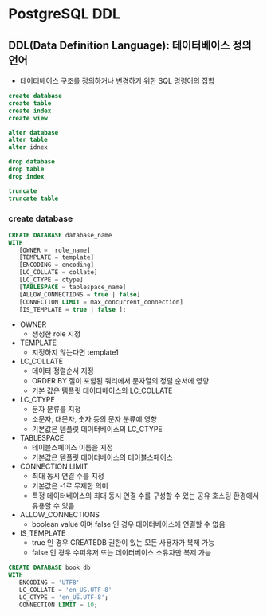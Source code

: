 # PostgreSQL DDL

## DDL(Data Definition Language): 데이터베이스 정의 언어

- 데이터베이스 구조를 정의하거나 변경하기 위한 SQL 명령어의 집합

```sql
create database
create table
create index
create view

alter database
alter table
alter idnex

drop database
drop table
drop index

truncate
truncate table
```

### create database

```sql
CREATE DATABASE database_name
WITH
   [OWNER =  role_name]
   [TEMPLATE = template]
   [ENCODING = encoding]
   [LC_COLLATE = collate]
   [LC_CTYPE = ctype]
   [TABLESPACE = tablespace_name]
   [ALLOW_CONNECTIONS = true | false]
   [CONNECTION LIMIT = max_concurrent_connection]
   [IS_TEMPLATE = true | false ];
```

- OWNER
  - 생성한 role 지정
- TEMPLATE
  - 지정하지 않는다면 template1
- LC_COLLATE
  - 데이터 정렬순서 지정
  - ORDER BY 절이 포함된 쿼리에서 문자열의 정렬 순서에 영향
  - 기본 값은 템플릿 데이터베이스의 LC_COLLATE
- LC_CTYPE
  - 문자 분류를 지정
  - 소문자, 대문자, 숫자 등의 문자 분류에 영향
  - 기본값은 템플릿 데이터베이스의 LC_CTYPE
- TABLESPACE
  - 테이블스페이스 이름을 지정
  - 기본값은 템플릿 데이터베이스의 테이블스페이스
- CONNECTION LIMIT
  - 최대 동시 연결 수를 지정
  - 기본값은 -1로 무제한 의미
  - 특정 데이터베이스의 최대 동시 연결 수를 구성할 수 있는 공유 호스팅 환경에서 유용할 수 있음
- ALLOW_CONNECTIONS
  - boolean value 이며 false 인 경우 데이터베이스에 연결할 수 없음
- IS_TEMPLATE
  - true 인 경우 CREATEDB 권한이 있는 모든 사용자가 복제 가능
  - false 인 경우 수퍼유저 또는 데이터베이스 소유자만 복제 가능

```sql
CREATE DATABASE book_db
WITH
   ENCODING = 'UTF8'
   LC_COLLATE = 'en_US.UTF-8'
   LC_CTYPE = 'en_US.UTF-8';
   CONNECTION LIMIT = 10;
```
